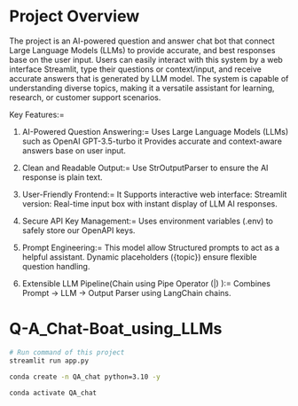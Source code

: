 
# Project Overview

The project is an AI-powered question and answer chat bot that connect Large Language Models (LLMs) to provide accurate, and best  responses base on the user input. Users can easily interact with this system by a web interface Streamlit, type their questions or context/input, and receive accurate answers that is generated by LLM model. The system is capable of understanding diverse topics, making it a versatile assistant for learning, research, or customer support scenarios.

Key Features:=

1. AI-Powered Question Answering:=
   Uses Large Language Models (LLMs) such as OpenAI GPT-3.5-turbo
   it Provides accurate and context-aware answers base on user input.

2. Clean and Readable Output:=
   Use StrOutputParser to ensure the AI response is plain text.


3. User-Friendly Frontend:=
   It Supports interactive web interface:
   Streamlit version: Real-time input box with instant display of LLM AI responses.


4. Secure API Key Management:=
   Uses environment variables (.env) to safely store our OpenAPI keys.

5. Prompt Engineering:=
   This model allow Structured prompts to act as a helpful assistant.
   Dynamic placeholders ({topic}) ensure flexible question handling.

6. Extensible LLM Pipeline(Chain using Pipe Operator (|) ):=
   Combines Prompt → LLM → Output Parser using LangChain chains.


# Q-A_Chat-Boat_using_LLMs

```bash
# Run command of this project
streamlit run app.py

```


```bash
conda create -n QA_chat python=3.10 -y

```

```bash
conda activate QA_chat

```

